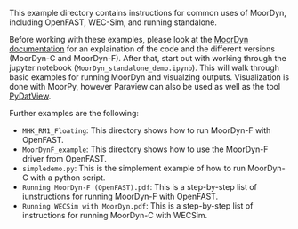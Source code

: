 This example directory contains instructions for common uses of MoorDyn, including OpenFAST, WEC-Sim, and running standalone. 

Before working with these examples, please look at the [MoorDyn documentation](https://moordyn.readthedocs.io/en/latest/drivers.html#python) for an explaination of the code and the different versions (MoorDyn-C and MoorDyn-F). After that, start out with working through the jupyter notebook (`MoorDyn_standalone_demo.ipynb`). This will walk through basic examples for running MoorDyn and visualzing outputs. Visualization is done with MoorPy, however Paraview can also be used as well as the tool [PyDatView](https://github.com/ebranlard/pyDatView). 

Further examples are the following:

- `MHK_RM1_Floating`: This directory shows how to run MoorDyn-F with OpenFAST.
- `MoorDynF_example`: This directory shows how to use the MoorDyn-F driver from OpenFAST.
- `simpledemo.py`: This is the simplement example of how to run MoorDyn-C with a python script.
- `Running MoorDyn-F (OpenFAST).pdf`: This is a step-by-step list of iunstructions for running MoorDyn-F with OpenFAST.
- `Running WECSim with MoorDyn.pdf`: This is a step-by-step list of instructions for running MoorDyn-C with WECSim. 